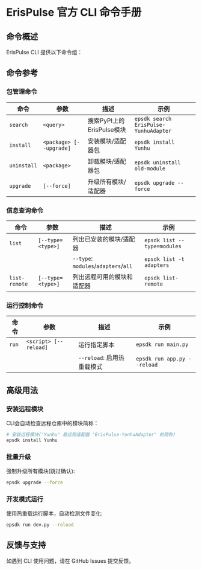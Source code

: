 # ErisPulse 官方 CLI 命令手册

## 命令概述

ErisPulse CLI 提供以下命令组：

## 命令参考

### 包管理命令

| 命令       | 参数                      | 描述                                  | 示例                          |
|------------|---------------------------|---------------------------------------|-------------------------------|
| `search`   | `<query>`                 | 搜索PyPI上的ErisPulse模块             | `epsdk search ErisPulse-YunhuAdapter`        |
| `install`  | `<package> [--upgrade]`   | 安装模块/适配器包                     | `epsdk install Yunhu`  |
| `uninstall`| `<package>`               | 卸载模块/适配器包                     | `epsdk uninstall old-module`  |
| `upgrade`  | `[--force]`               | 升级所有模块/适配器                   | `epsdk upgrade --force`       |

### 信息查询命令

| 命令          | 参数                      | 描述                                  | 示例                          |
|---------------|---------------------------|---------------------------------------|-------------------------------|
| `list`        | `[--type=<type>]`         | 列出已安装的模块/适配器               | `epsdk list --type=modules`   |
|               |                           | `--type`: `modules`/`adapters`/`all`  | `epsdk list -t adapters`      |
| `list-remote` | `[--type=<type>]`         | 列出远程可用的模块和适配器            | `epsdk list-remote`           |

### 运行控制命令

| 命令       | 参数                      | 描述                                  | 示例                          |
|------------|---------------------------|---------------------------------------|-------------------------------|
| `run`      | `<script> [--reload]`      | 运行指定脚本                          | `epsdk run main.py`           |
|            |                           | `--reload`: 启用热重载模式            | `epsdk run app.py --reload`   |

## 高级用法

### 安装远程模块
CLI会自动检查远程仓库中的模块简称：
```bash
# 安装远程模块("Yunhu" 是远程适配器 "ErisPulse-YunhuAdapter" 的简称)
epsdk install Yunhu
```

### 批量升级
强制升级所有模块(跳过确认):
```bash
epsdk upgrade --force
```

### 开发模式运行
使用热重载运行脚本，自动检测文件变化:
```bash
epsdk run dev.py --reload
```


## 反馈与支持

如遇到 CLI 使用问题，请在 GitHub Issues 提交反馈。
